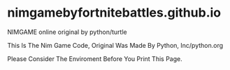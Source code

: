 # nimgamebyfortnitebattles.github.io
NIMGAME online original by python/turtle

This Is The Nim Game Code, Original Was Made By Python, Inc/python.org






Please Consider The Enviroment Before You Print This Page.
